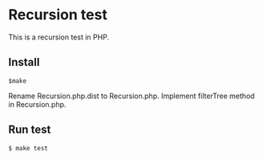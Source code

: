 Recursion test
==========================

This is a recursion test in PHP.

Install
-------

~~~shell
$make
~~~

Rename Recursion.php.dist to Recursion.php.
Implement filterTree method in Recursion.php.

Run test
--------

~~~shell
$ make test
~~~
